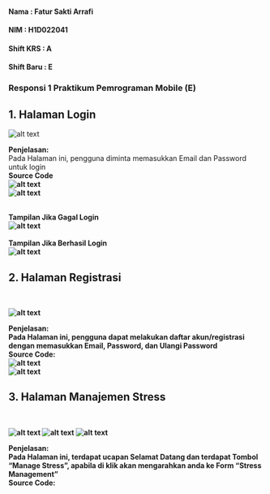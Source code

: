 <h4>Nama         : Fatur Sakti Arrafi</h4>
<h4>NIM          : H1D022041</h4>
<h4>Shift KRS    : A</h4>
<h4>Shift Baru   : E</h4>

<h3> Responsi 1 Praktikum Pemrograman Mobile (E)</h3>

<h2>1. Halaman Login</h2>

![alt text](https://github.com/fatur251003/RESPONSI-1-PEMOB_SHIFT-E_H1D022041_Fatur-Sakti-Arrafi/blob/main/images/Screenshot%202024-10-18%20103249.png)

<b>Penjelasan:</b><br>
Pada Halaman ini, pengguna diminta memasukkan Email dan Password untuk login<br>
<b>Source Code<br>
![alt text](https://github.com/fatur251003/RESPONSI-1-PEMOB_SHIFT-E_H1D022041_Fatur-Sakti-Arrafi/blob/main/images/Screenshot%202024-10-18%20132421.png)<br>
![alt text](https://github.com/fatur251003/RESPONSI-1-PEMOB_SHIFT-E_H1D022041_Fatur-Sakti-Arrafi/blob/main/images/Screenshot%202024-10-18%20132436.png)<br>

<br><b>Tampilan Jika Gagal Login<br>
![alt text](https://github.com/fatur251003/RESPONSI-1-PEMOB_SHIFT-E_H1D022041_Fatur-Sakti-Arrafi/blob/main/images/sss3.png)<br>
<br><b>Tampilan Jika Berhasil Login<br>
![alt text](https://github.com/fatur251003/RESPONSI-1-PEMOB_SHIFT-E_H1D022041_Fatur-Sakti-Arrafi/blob/main/images/berhasil.jpg)<br>

<h2>2. Halaman Registrasi</h2><br>

![alt text](https://github.com/fatur251003/RESPONSI-1-PEMOB_SHIFT-E_H1D022041_Fatur-Sakti-Arrafi/blob/main/images/Screenshot%202024-10-18%20111954.png)<br>

<b>Penjelasan:</br>
Pada Halaman ini, pengguna dapat melakukan daftar akun/registrasi dengan
memasukkan Email, Password, dan Ulangi Password<br>
<b>Source Code:<br>
![alt text](https://github.com/fatur251003/RESPONSI-1-PEMOB_SHIFT-E_H1D022041_Fatur-Sakti-Arrafi/blob/main/images/Screenshot%202024-10-18%20133427.png)<br>
![alt text](https://github.com/fatur251003/RESPONSI-1-PEMOB_SHIFT-E_H1D022041_Fatur-Sakti-Arrafi/blob/main/images/Screenshot%202024-10-18%20133437.png)<br>

<h2>3. Halaman Manajemen Stress</h2><br>

![alt text](https://github.com/fatur251003/RESPONSI-1-PEMOB_SHIFT-E_H1D022041_Fatur-Sakti-Arrafi/blob/main/images/Screenshot%202024-10-18%20112016.png)
![alt text](https://github.com/fatur251003/RESPONSI-1-PEMOB_SHIFT-E_H1D022041_Fatur-Sakti-Arrafi/blob/main/images/Screenshot%202024-10-18%20111146.png)
![alt text](https://github.com/fatur251003/RESPONSI-1-PEMOB_SHIFT-E_H1D022041_Fatur-Sakti-Arrafi/blob/main/images/Screenshot%202024-10-18%20124352.png)

<b>Penjelasan:<br>
Pada Halaman ini, terdapat ucapan Selamat Datang dan terdapat Tombol “Manage
Stress”, apabila di klik akan mengarahkan anda ke Form “Stress Management”<br>
<b>Source Code:<br>
